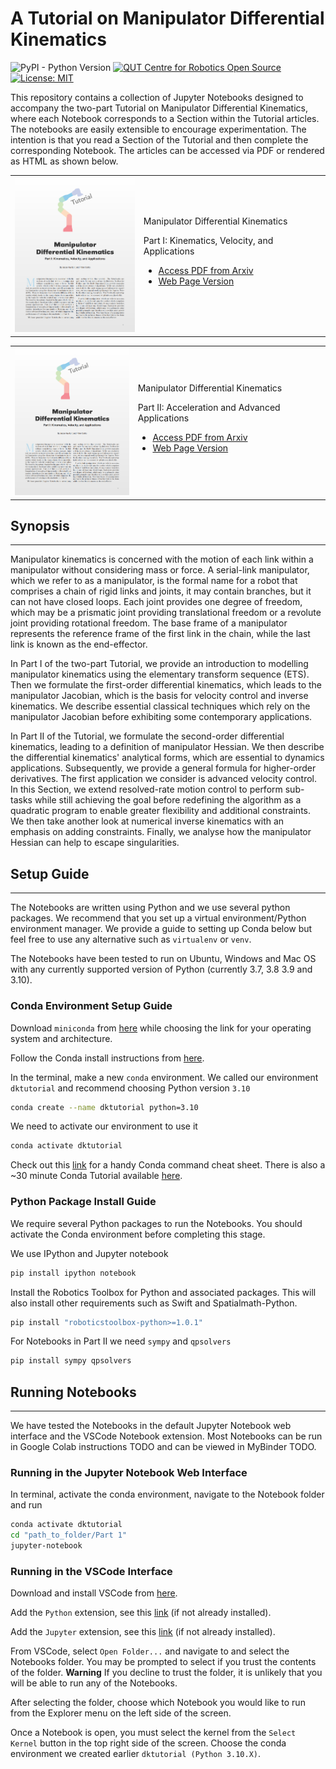 # A Tutorial on Manipulator Differential Kinematics

![PyPI - Python Version](https://img.shields.io/pypi/pyversions/roboticstoolbox-python.svg)
[![QUT Centre for Robotics Open Source](https://github.com/qcr/qcr.github.io/raw/master/misc/badge.svg)](https://qcr.github.io)
[![License: MIT](https://img.shields.io/badge/License-MIT-yellow.svg)](https://opensource.org/licenses/MIT)


This repository contains a collection of Jupyter Notebooks designed to accompany the two-part Tutorial on Manipulator Differential Kinematics, where each Notebook corresponds to a Section within the Tutorial articles. The notebooks are easily extensible to encourage experimentation. The intention is that you read a Section of the Tutorial and then complete the corresponding Notebook. The articles can be accessed via PDF or rendered as HTML as shown below.

<table style="border:0px">
<tr style="border:0px">
<td style="border:0px">
<img src="./img/article1.png" width="200"></td>
<td style="border:0px">
Manipulator Differential Kinematics

Part I: Kinematics, Velocity, and Applications
<ul>
<li><a href="https://github.com/jhavl/TODO">Access PDF from Arxiv </a></li>
<li><a href="https://github.com/jhavl/TODO">Web Page Version</a></li>
</ul>
</td>
</tr>
</table>

<table style="border:0px">
<tr style="border:0px">
<td style="border:0px">
<img src="./img/article1.png" width="200"></td>
<td style="border:0px">
Manipulator Differential Kinematics

Part II: Acceleration and Advanced Applications
<ul>
<li><a href="https://github.com/jhavl/TODO">Access PDF from Arxiv </a></li>
<li><a href="https://github.com/jhavl/TODO">Web Page Version</a></li>
</ul>
</td>
</tr>
</table>

## Synopsis
---

Manipulator kinematics is concerned with the motion of each link within a manipulator without considering mass or force. A serial-link manipulator, which we refer to as a manipulator, is the formal name for a robot that comprises a chain of rigid links and joints, it may contain branches, but it can not have closed loops. Each joint provides one degree of freedom, which may be a prismatic joint providing translational freedom or a revolute joint providing rotational freedom. The base frame of a manipulator represents the reference frame of the first link in the chain, while the last link is known as the end-effector.

In Part I of the two-part Tutorial, we provide an introduction to modelling manipulator kinematics using the elementary transform sequence (ETS). Then we formulate the first-order differential kinematics, which leads to the manipulator Jacobian, which is the basis for velocity control and inverse kinematics. We describe essential classical techniques which rely on the manipulator Jacobian before exhibiting some contemporary applications.

In Part II of the Tutorial, we formulate the second-order differential kinematics, leading to a definition of manipulator Hessian. We then describe the differential kinematics' analytical forms, which are essential to dynamics applications. Subsequently, we provide a general formula for higher-order derivatives. The first application we consider is advanced velocity control. In this Section, we extend resolved-rate motion control to perform sub-tasks while still achieving the goal before redefining the algorithm as a quadratic program to enable greater flexibility and additional constraints. We then take another look at numerical inverse kinematics with an emphasis on adding constraints. Finally, we analyse how the manipulator Hessian can help to escape singularities.

## Setup Guide
---

The Notebooks are written using Python and we use several python packages. We recommend that you set up a virtual environment/Python environment manager. We provide a guide to setting up Conda below but feel free to use any alternative such as `virtualenv` or `venv`.

The Notebooks have been tested to run on Ubuntu, Windows and Mac OS with any currently supported version of Python (currently 3.7, 3.8 3.9 and 3.10).

### Conda Environment Setup Guide

Download `miniconda` from [here](https://docs.conda.io/en/latest/miniconda.html#latest-miniconda-installer-links) while choosing the link for your operating system and architecture.

Follow the Conda install instructions from [here](https://conda.io/projects/conda/en/latest/user-guide/install/index.html#installation).

In the terminal, make a new `conda` environment. We called our environment `dktutorial` and recommend choosing Python version `3.10`

```bash
conda create --name dktutorial python=3.10
```

We need to activate our environment to use it

```bash
conda activate dktutorial
```

Check out this [link](https://docs.conda.io/projects/conda/en/4.6.0/_downloads/52a95608c49671267e40c689e0bc00ca/conda-cheatsheet.pdf) for a handy Conda command cheat sheet. There is also a ~30 minute Conda Tutorial available [here](https://conda.io/projects/conda/en/latest/user-guide/getting-started.html).

### Python Package Install Guide

We require several Python packages to run the Notebooks. You should activate the Conda environment before completing this stage.

We use IPython and Jupyter notebook

```bash
pip install ipython notebook
```

Install the Robotics Toolbox for Python and associated packages. This will also install other requirements such as Swift and Spatialmath-Python.

```bash
pip install "roboticstoolbox-python>=1.0.1"
```

For Notebooks in Part II we need `sympy` and `qpsolvers`

```bash
pip install sympy qpsolvers
```

## Running Notebooks
---

We have tested the Notebooks in the default Jupyter Notebook web interface and the VSCode Notebook extension. Most Notebooks can be run in Google Colab instructions TODO and can be viewed in MyBinder TODO. 

### Running in the Jupyter Notebook Web Interface

In terminal, activate the conda environment, navigate to the Notebook folder and run 

```bash
conda activate dktutorial
cd "path_to_folder/Part 1"
jupyter-notebook
```

### Running in the VSCode Interface

Download and install VSCode from [here](https://code.visualstudio.com/).

Add the `Python` extension, see this [link](https://marketplace.visualstudio.com/items?itemName=ms-python.python) (if not already installed).

Add the `Jupyter` extension, see this [link](https://marketplace.visualstudio.com/items?itemName=ms-toolsai.jupyter) (if not already installed).

From VSCode, select `Open Folder...` and navigate to and select the Notebooks folder. You may be prompted to select if you trust the contents of the folder. **Warning** If you decline to trust the folder, it is unlikely that you will be able to run any of the Notebooks.

After selecting the folder, choose which Notebook you would like to run from the Explorer menu on the left side of the screen.

Once a Notebook is open, you must select the kernel from the `Select Kernel` button in the top right side of the screen. Choose the conda environment we created earlier `dktutorial (Python 3.10.X)`.

